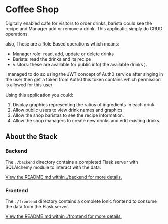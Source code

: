# Coffee Shop

Digitally enabled cafe for visitors to order drinks, barista could see the recipe and Manager add or remove a drink.
This applicatio simply do CRUD operations.

also, These are a Role Based operations which means:
- Manager role: read, add, update or delete drinks
- Barista: read the drinks and its recipe
- visitors: these are available for public info( the available drinks ).

i  managed to do so using the JWT concept of Auth0 service
after singing in the user then get a token from Auth0 this token contains which permission is allowed for this user

Using this application you could:

1) Display graphics representing the ratios of ingredients in each drink.
2) Allow public users to view drink names and graphics.
3) Allow the shop baristas to see the recipe information.
4) Allow the shop managers to create new drinks and edit existing drinks.

## About the Stack

### Backend

The `./backend` directory contains a completed Flask server with SQLAlchemy module to interact with the data.

[View the README.md within ./backend for more details.](./backend/README.md)

### Frontend

The `./frontend` directory contains a complete Ionic frontend to consume the data from the Flask server. 

[View the README.md within ./frontend for more details.](./frontend/README.md)
